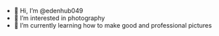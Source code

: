 - 👋 Hi, I’m @edenhub049
- 👀 I’m interested in photography
- 🌱 I’m currently learning how to make good and professional pictures
  

<!---
edenhub049/edenhub049 is a ✨ special ✨ repository because its `README.md` (this file) appears on your GitHub profile.
You can click the Preview link to take a look at your changes.
--->
